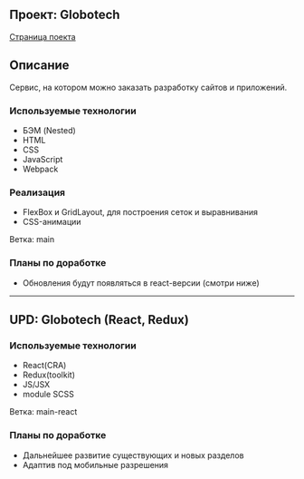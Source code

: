        
Проект: Globotech 
--------
[Страница поекта](https://dannylawn.github.io/globotech/)

## Описание
Сервис, на котором можно заказать разработку сайтов и приложений.

### Используемые технологии
* БЭМ (Nested) 
* HTML 
* CSS
* JavaScript
* Webpack

### Реализация
* FlexBox и GridLayout, для построения сеток и выравнивания
* CSS-анимации

Ветка: main


### Планы по доработке
* Обновления будут появляться в react-версии (смотри ниже)

-------- 
       
UPD: Globotech (React, Redux)
--------
 
 ### Используемые технологии
 * React(CRA)
 * Redux(toolkit)
 * JS/JSX
 * module SCSS
 
 Ветка: main-react
 
 
### Планы по доработке
* Дальнейшее развитие существующих и новых разделов
* Адаптив под мобильные разрешения
  



